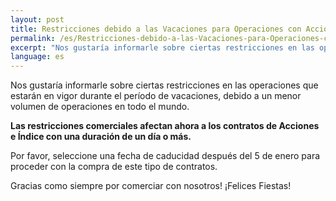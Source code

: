 ```yaml
---
layout: post
title: Restricciones debido a las Vacaciones para Operaciones con Acciones e Índice
permalink: /es/Restricciones-debido-a-las-Vacaciones-para-Operaciones-con-Acciones-e-Índice/
excerpt: "Nos gustaría informarle sobre ciertas restricciones en las operaciones que estarán en vigor durante el período de vacaciones, debido a un menor volumen de operaciones en todo el mundo..."
language: es 
---
```



Nos gustaría informarle sobre ciertas restricciones en las operaciones que estarán en vigor durante el período de vacaciones, debido a un menor volumen de operaciones en todo el mundo.

**Las restricciones comerciales afectan ahora a los contratos de Acciones e Índice con una duración de un día o más.**

Por favor, seleccione una fecha de caducidad después del 5 de enero para proceder con la compra de este tipo de contratos.

Gracias como siempre por comerciar con nosotros! ¡Felices Fiestas!
